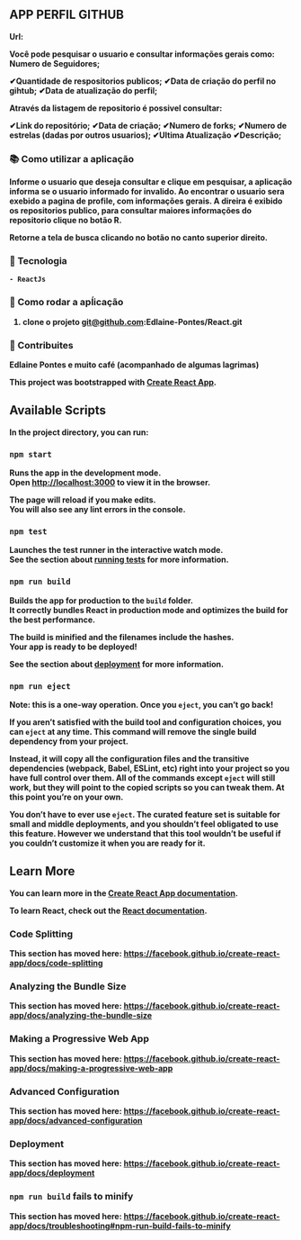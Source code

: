 
## APP PERFIL GITHUB

<b>Url:<b>

<p>Você pode pesquisar o usuario e consultar informações gerais como:
Numero de Seguidores;<p>

   ✔Quantidade de respositorios publicos;
   ✔Data de criação do perfil no gihtub;
   ✔Data de atualização do perfil;

<p>Através da listagem de repositorio é possivel consultar:<p>

   ✔Link do repositório;
   ✔Data de criação;
   ✔Numero de forks;
   ✔Numero de estrelas (dadas por outros usuarios);
   ✔Ultima Atualização
   ✔Descrição;

###  📚 Como utilizar a aplicação

<p>Informe o usuario que deseja consultar e clique em pesquisar, a aplicação informa se o usuario informado for invalido.
Ao encontrar o usuario sera exebido a pagina de profile, com informações gerais.
A direira é exibido os repositorios publico, para consultar maiores informações do repositorio clique no <bold>botão R.<bold><p>

Retorne a tela de busca clicando no botão no canto superior direito.


### 🚀 Tecnologia ###

    - ReactJs

### 👀 Como rodar a apĺicação

1. clone o projeto
    git@github.com:Edlaine-Pontes/React.git



### 💪 Contribuites ###

Edlaine Pontes e muito café (acompanhado de algumas lagrimas)

 




    




This project was bootstrapped with [Create React App](https://github.com/facebook/create-react-app).

## Available Scripts

In the project directory, you can run:

### `npm start`

Runs the app in the development mode.<br />
Open [http://localhost:3000](http://localhost:3000) to view it in the browser.

The page will reload if you make edits.<br />
You will also see any lint errors in the console.

### `npm test`

Launches the test runner in the interactive watch mode.<br />
See the section about [running tests](https://facebook.github.io/create-react-app/docs/running-tests) for more information.

### `npm run build`

Builds the app for production to the `build` folder.<br />
It correctly bundles React in production mode and optimizes the build for the best performance.

The build is minified and the filenames include the hashes.<br />
Your app is ready to be deployed!

See the section about [deployment](https://facebook.github.io/create-react-app/docs/deployment) for more information.

### `npm run eject`

**Note: this is a one-way operation. Once you `eject`, you can’t go back!**

If you aren’t satisfied with the build tool and configuration choices, you can `eject` at any time. This command will remove the single build dependency from your project.

Instead, it will copy all the configuration files and the transitive dependencies (webpack, Babel, ESLint, etc) right into your project so you have full control over them. All of the commands except `eject` will still work, but they will point to the copied scripts so you can tweak them. At this point you’re on your own.

You don’t have to ever use `eject`. The curated feature set is suitable for small and middle deployments, and you shouldn’t feel obligated to use this feature. However we understand that this tool wouldn’t be useful if you couldn’t customize it when you are ready for it.

## Learn More

You can learn more in the [Create React App documentation](https://facebook.github.io/create-react-app/docs/getting-started).

To learn React, check out the [React documentation](https://reactjs.org/).

### Code Splitting

This section has moved here: https://facebook.github.io/create-react-app/docs/code-splitting

### Analyzing the Bundle Size

This section has moved here: https://facebook.github.io/create-react-app/docs/analyzing-the-bundle-size

### Making a Progressive Web App

This section has moved here: https://facebook.github.io/create-react-app/docs/making-a-progressive-web-app

### Advanced Configuration

This section has moved here: https://facebook.github.io/create-react-app/docs/advanced-configuration

### Deployment

This section has moved here: https://facebook.github.io/create-react-app/docs/deployment

### `npm run build` fails to minify

This section has moved here: https://facebook.github.io/create-react-app/docs/troubleshooting#npm-run-build-fails-to-minify
